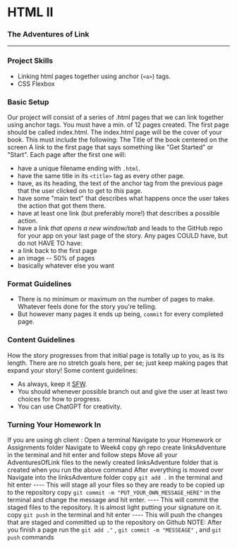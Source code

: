 # HTML II
### The Adventures of Link
---

### Project Skills

* Linking html pages together using anchor (`<a>`) tags.
* CSS Flexbox

### Basic Setup

Our project will consist of a series of .html pages that we can link together using anchor tags.
You must have a min. of 12 pages created.
The first page should be called index.html.
The index.html page will be the cover of your book.
This must include the following:
The Title of the book centered on the screen
A link to the first page that says something like "Get Started" or "Start".
Each page after the first one will:
* have a unique filename ending with `.html`.
* have the same title in its `<title>` tag as every other page.
* have, as its heading, the text of the anchor tag from the previous page that the user clicked on to get to _this_ page.
* have some "main text" that describes what happens once the user takes the action that got them there.
* have at least one link (but preferably more!) that describes a possible action.
* have a link _that opens a new window/tab_ and leads to the GitHub repo for your app on your last page of the story.
Any pages COULD have, but do not HAVE TO have:
* a link back to the first page
* an image -- 50% of pages
* basically whatever else you want

### Format Guidelines

* There is no minimum or maximum on the number of pages to make. Whatever feels done for the story you're telling.
* But however many pages it ends up being, `commit` for every completed page.

### Content Guidelines

How the story progresses from that initial page is totally up to you, as is its length. There are no stretch goals here, per se; just keep making pages that expand your story!
Some content guidelines:
* As always, keep it [SFW](https://en.wikipedia.org/wiki/Not_safe_for_work).
* You should whenever possible branch out and give the user at least two choices for how to progress.
* You can use ChatGPT for creativity.

### Turning Your Homework In

If you are using gh client :
Open a terminal
Navigate to your Homework or Assignments folder
Navigate to Week4
copy gh repo create linksAdventure in the terminal and hit enter and follow steps
Move all your AdventuresOfLink files to the newly created linksAdventure folder that is created when you run the above command
After everything is moved over Navigate into the linksAdventure folder
copy `git add .` in the terminal and hit enter ---- This will stage all your files so they are ready to be copied up to the repository
copy `git commit -m "PUT_YOUR_OWN_MESSAGE_HERE"` in the terminal and change the message and hit enter.  ---- This will commit the staged files to the repository. It is almost light putting your signature on it.
copy `git push` in the terminal and hit enter ---- This will push the changes that are staged and committed up to the repository on Github
NOTE: After you finish a page run the `git add ."` , `git commit -m "MESSEAGE"` , and `git push` commands